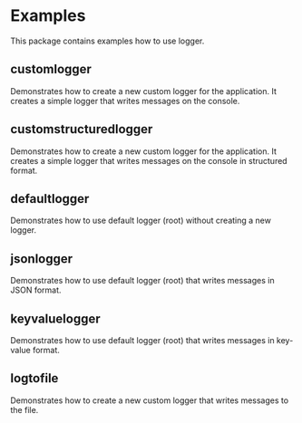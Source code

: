 # Examples

This package contains examples how to use logger.

## customlogger

Demonstrates how to create a new custom logger for the application. It creates a simple logger that writes messages on the console.

## customstructuredlogger

Demonstrates how to create a new custom logger for the application. It creates a simple logger that writes messages on the console in structured format.

## defaultlogger

Demonstrates how to use default logger (root) without creating a new logger.

## jsonlogger

Demonstrates how to use default logger (root) that writes messages in JSON format.

## keyvaluelogger

Demonstrates how to use default logger (root) that writes messages in key-value format.

## logtofile

Demonstrates how to create a new custom logger that writes messages to the file.
